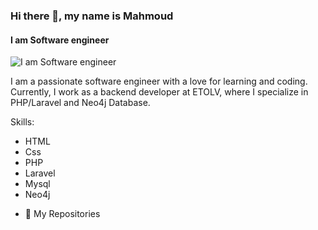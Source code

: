 ### Hi there 👋, my name is Mahmoud
#### I am Software engineer
![I am Software engineer](https://camo.githubusercontent.com/710ed7e382bf0822948af4660bab594c24723b1d10c0b49bd47daf33b2a65f54/68747470733a2f2f6d656469612e67697068792e636f6d2f6d656469612f5a56696b377042747539644e532f67697068792e676966)

I am a passionate software engineer with a love for learning and coding. Currently, I work as a backend developer at ETOLV, where I specialize in PHP/Laravel and Neo4j Database. 

Skills: 
* HTML 
* Css 
* PHP 
* Laravel 
* Mysql 
* Neo4j

- 🔭 My Repositories  





